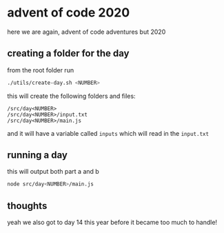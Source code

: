 # advent of code 2020

here we are again, advent of code adventures but 2020
## creating a folder for the day

from the root folder run

```bash
./utils/create-day.sh <NUMBER>
```

this will create the following folders and files:

```
/src/day<NUMBER>
/src/day<NUMBER>/input.txt
/src/day<NUMBER>/main.js
```

and it will have a variable called `inputs` which will read in the `input.txt`

## running a day

this will output both part a and b

```bash
node src/day<NUMBER>/main.js
```

## thoughts

yeah we also got to day 14 this year before it became too much to handle!
